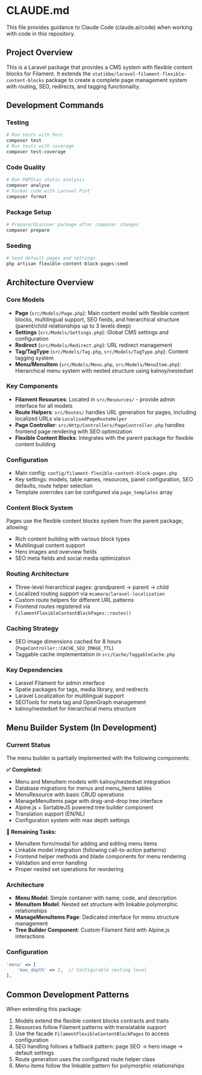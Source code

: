 # CLAUDE.md

This file provides guidance to Claude Code (claude.ai/code) when working with code in this repository.

## Project Overview

This is a Laravel package that provides a CMS system with flexible content blocks for Filament. It extends the `statikbe/laravel-filament-flexible-content-blocks` package to create a complete page management system with routing, SEO, redirects, and tagging functionality.

## Development Commands

### Testing
```bash
# Run tests with Pest
composer test
# Run tests with coverage
composer test-coverage
```

### Code Quality
```bash
# Run PHPStan static analysis
composer analyse
# Format code with Laravel Pint
composer format
```

### Package Setup
```bash
# Prepare/discover package after composer changes
composer prepare
```

### Seeding
```bash
# Seed default pages and settings
php artisan flexible-content-block-pages:seed
```

## Architecture Overview

### Core Models
- **Page** (`src/Models/Page.php`): Main content model with flexible content blocks, multilingual support, SEO fields, and hierarchical structure (parent/child relationships up to 3 levels deep)
- **Settings** (`src/Models/Settings.php`): Global CMS settings and configuration
- **Redirect** (`src/Models/Redirect.php`): URL redirect management
- **Tag/TagType** (`src/Models/Tag.php`, `src/Models/TagType.php`): Content tagging system
- **Menu/MenuItem** (`src/Models/Menu.php`, `src/Models/MenuItem.php`): Hierarchical menu system with nested structure using kalnoy/nestedset

### Key Components
- **Filament Resources**: Located in `src/Resources/` - provide admin interface for all models
- **Route Helpers**: `src/Routes/` handles URL generation for pages, including localized URLs via `LocalisedPageRouteHelper`
- **Page Controller**: `src/Http/Controllers/PageController.php` handles frontend page rendering with SEO optimization
- **Flexible Content Blocks**: Integrates with the parent package for flexible content building

### Configuration
- Main config: `config/filament-flexible-content-block-pages.php`
- Key settings: models, table names, resources, panel configuration, SEO defaults, route helper selection
- Template overrides can be configured via `page_templates` array

### Content Block System
Pages use the flexible content blocks system from the parent package, allowing:
- Rich content building with various block types
- Multilingual content support
- Hero images and overview fields
- SEO meta fields and social media optimization

### Routing Architecture
- Three-level hierarchical pages: grandparent → parent → child
- Localized routing support via `mcamara/laravel-localization`
- Custom route helpers for different URL patterns
- Frontend routes registered via `FilamentFlexibleContentBlockPages::routes()`

### Caching Strategy
- SEO image dimensions cached for 8 hours (`PageController::CACHE_SEO_IMAGE_TTL`)
- Taggable cache implementation in `src/Cache/TaggableCache.php`

### Key Dependencies
- Laravel Filament for admin interface
- Spatie packages for tags, media library, and redirects
- Laravel Localization for multilingual support
- SEOTools for meta tag and OpenGraph management
- kalnoy/nestedset for hierarchical menu structure

## Menu Builder System (In Development)

### Current Status
The menu builder is partially implemented with the following components:

**✅ Completed:**
- Menu and MenuItem models with kalnoy/nestedset integration
- Database migrations for menus and menu_items tables
- MenuResource with basic CRUD operations
- ManageMenuItems page with drag-and-drop tree interface
- Alpine.js + SortableJS powered tree builder component
- Translation support (EN/NL)
- Configuration system with max depth settings

**🚧 Remaining Tasks:**
- MenuItem form/modal for adding and editing menu items
- Linkable model integration (following call-to-action patterns)
- Frontend helper methods and blade components for menu rendering
- Validation and error handling
- Proper nested set operations for reordering

### Architecture
- **Menu Model**: Simple container with name, code, and description
- **MenuItem Model**: Nested set structure with linkable polymorphic relationships
- **ManageMenuItems Page**: Dedicated interface for menu structure management
- **Tree Builder Component**: Custom Filament field with Alpine.js interactions

### Configuration
```php
'menu' => [
    'max_depth' => 2,  // Configurable nesting level
],
```

## Common Development Patterns

When extending this package:
1. Models extend the flexible content blocks contracts and traits
2. Resources follow Filament patterns with translatable support
3. Use the facade `FilamentFlexibleContentBlockPages` to access configuration
4. SEO handling follows a fallback pattern: page SEO → hero image → default settings
5. Route generation uses the configured route helper class
6. Menu items follow the linkable pattern for polymorphic relationships